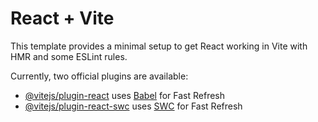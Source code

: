 # React + Vite

This template provides a minimal setup to get React working in Vite with HMR and some ESLint rules.

Currently, two official plugins are available:

- [@vitejs/plugin-react](https://github.com/vitejs/vite-plugin-react/blob/main/packages/plugin-react/README.md) uses [Babel](https://babeljs.io/) for Fast Refresh
- [@vitejs/plugin-react-swc](https://github.com/vitejs/vite-plugin-react-swc) uses [SWC](https://swc.rs/) for Fast Refresh
<!--Proyecto de Amplación
Este proyecto fue diseñado usando React y Vite sobre una aplicación para sacar citas para las mastocas
La razón por la que decidi generar este proyecto fue porque tengo 2 gatas y me parecio interesante generar una página que administre consultas

La aplicación fue diseñada con React, Vite y Tailwaind CSS, usando local storage

-->